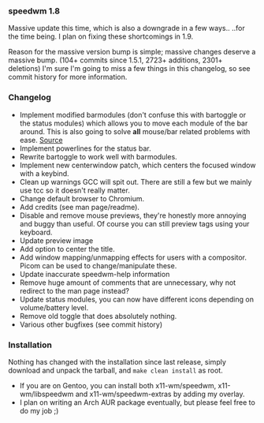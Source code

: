 ### **speedwm 1.8**

Massive update this time, which is also a downgrade in a few ways.. ..for the time being. I plan on fixing these shortcomings in 1.9.

Reason for the massive version bump is simple; massive changes deserve a massive bump. (104+ commits since 1.5.1, 2723+ additions, 2301+ deletions)
I'm sure I'm going to miss a few things in this changelog, so see commit history for more information.

### Changelog
- Implement modified barmodules (don't confuse this with bartoggle or the status modules) which allows you to move each module of the bar around. This is also going to solve **all** mouse/bar related problems with ease. [Source](https://github.com/bakkeby/patches)
- Implement powerlines for the status bar.
- Rewrite bartoggle to work well with barmodules.
- Implement new centerwindow patch, which centers the focused window with a keybind.
- Clean up warnings GCC will spit out. There are still a few but we mainly use tcc so it doesn't really matter.
- Change default browser to Chromium.
- Add credits (see man page/readme).
- Disable and remove mouse previews, they're honestly more annoying and buggy than useful. Of course you can still preview tags using your keyboard.
- Update preview image
- Add option to center the title.
- Add window mapping/unmapping effects for users with a compositor. Picom can be used to change/manipulate these.
- Update inaccurate speedwm-help information
- Remove huge amount of comments that are unnecessary, why not redirect to the man page instead?
- Update status modules, you can now have different icons depending on volume/battery level.
- Remove old toggle that does absolutely nothing.
- Various other bugfixes (see commit history)

### Installation
Nothing has changed with the installation since last release, simply download and unpack the tarball, and `make clean install` as root.

- If you are on Gentoo, you can install both x11-wm/speedwm, x11-wm/libspeedwm and x11-wm/speedwm-extras by adding my overlay.
- I plan on writing an Arch AUR package eventually, but please feel free to do my job ;)
